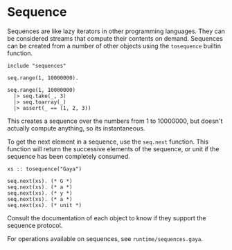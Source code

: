 # Sequence

Sequences are like lazy iterators in other programming languages. They can be
considered streams that compute their contents on demand. Sequences can be
created from a number of other objects using the `tosequence` builtin function.

```
include "sequences"

seq.range(1, 10000000).

seq.range(1, 10000000)
  |> seq.take(_, 3)
  |> seq.toarray(_)
  |> assert(_ == (1, 2, 3))
```

This creates a sequence over the numbers from 1 to 10000000, but doesn't
actually compute anything, so its instantaneous.

To get the next element in a sequence, use the `seq.next` function. This
function will return the successive elements of the sequence, or unit if the
sequence has been completely consumed.

```
xs :: tosequence("Gaya")

seq.next(xs). (* G *)
seq.next(xs). (* a *)
seq.next(xs). (* y *)
seq.next(xs). (* a *)
seq.next(xs). (* unit *)
```

Consult the documentation of each object to know if they support the sequence
protocol.

For operations available on sequences, see `runtime/sequences.gaya`.
